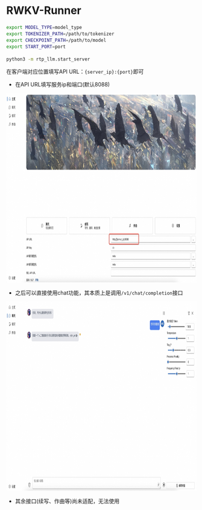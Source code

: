
# RWKV-Runner

``` bash
export MODEL_TYPE=model_type
export TOKENIZER_PATH=/path/to/tokenizer
export CHECKPOINT_PATH=/path/to/model
export START_PORT=port

python3 -m rtp_llm.start_server
```

在客户端对应位置填写API URL：`{server_ip}:{port}`即可


* 在API URL填写服务ip和端口(默认8088)
<img src="pics/rwkv_runner_main_image.jpg" width = "1000" height = "500"/>

* 之后可以直接使用chat功能，其本质上是调用`/v1/chat/completion`接口
<img src="pics/rwkv_runner_chat_image.jpg" width = "1000" height = "500"/>

* 其余接口(续写、作曲等)尚未适配，无法使用
